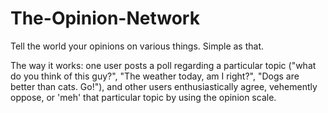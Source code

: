# The-Opinion-Network
Tell the world your opinions on various things. Simple as that.

The way it works: one user posts a poll regarding a particular topic ("what do you think of this guy?", "The weather today, am I right?", "Dogs are better than cats. Go!"), and other users enthusiastically agree, vehemently oppose, or 'meh' that particular topic by using the opinion scale.